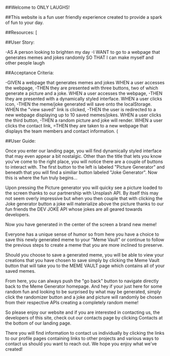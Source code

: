 ##Welcome to ONLY LAUGHS! 

##This website is a fun user friendly experience created to provide a spark of fun to your day.

##Resources:
[
](https://documenter.getpostman.com/view/16443297/TzkyLee7)
[
](https://unsplash.com/documentation)
[
](https://tailwindcss.com/)
[
[
](https://fonts.google.com/)

##User Story:

-AS A person looking to brighten my day
-I WANT to go to a webpage that generates memes and jokes randomly
 SO THAT I can make myself and other people laugh

##Acceptance Criteria:

-GIVEN a webpage that generates memes and jokes
WHEN a user accesses the webpage,
-THEN they are presented with three buttons, two of which generate a picture and a joke.
WHEN a user accesses the webpage,
-THEN they are presented with a dynamically styled interface.
WHEN a user clicks icon,
-THEN the meme/joke generated will save onto the localStorage.
WHEN the "view saved" link is clicked,
-THEN the user is redirected to a new webpage displaying up to 10 saved memes/jokes.
WHEN a user clicks the third button,
-THEN a random picture and joke will render.
WHEN a user clicks the contact link,
=THEN they are taken to a new webpage that displays the team members and contact information.
(

##User Guide:

Once you enter our landing page, you will find dynamically styled interface that may even appear a bit nostalgic.
Other than the title that lets you know you've come to the right place, you will notice there are a couple of buttons to interact with.
The first button to the left is labeled "Picture Generator" and beneath that you will find a similiar button labeled "Joke Generator".
Now this is where the fun truly begins...

Upon pressing the Picture generator you will quicky see a picture loaded to the screen thanks to our partnership with Unsplash API. 
By itself this may not seem overly impressive but when you then couple that with clicking the Joke generator button a joke will materialize above the picture thanks to our fun friends the DEV JOKE API whose jokes are all geared towards developers.

Now you have generated in the center of the screen a brand new meme!  

Everyone has a unique sense of humor so from here you have a choice to save this newly generated meme to your "Meme Vault" or continue to follow the previous steps to create a meme that you are more inclined to preserve.

Should you choose to save a generated meme, you will be able to view your creations that you have chosen to save simply by clicking the Meme Vault button that will take you to the MEME VAULT page which contains all of your saved memes. 

From here, you can always push the "go back" button to navigate directly back to the Meme Generator homepage.
And hey if your just here for some random fun and looking to be surprised by what may be generated, simply click the randomizer button and a joke and picture will randomly be chosen from their respective APIs creating a completely random meme!

So please enjoy our website and if you are interested in contacting us, the developers of this site, check out our contacts page by clicking Contacts at the bottom of our landing page.

There you will find information to contact us individually by clicking the links to our profile pages containing links to other projects and various ways to contact us should you want to reach out. We hope you enjoy what we've created!



 

 
